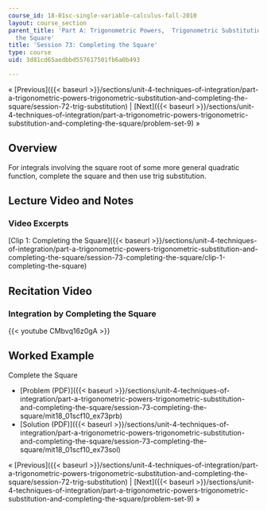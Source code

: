 ```yaml
---
course_id: 18-01sc-single-variable-calculus-fall-2010
layout: course_section
parent_title: 'Part A: Trigonometric Powers,  Trigonometric Substitution and Completing
  the Square'
title: 'Session 73: Completing the Square'
type: course
uid: 3d81cd65aedbbd557617501fb6a0b493

---
```


« [Previous]({{< baseurl >}}/sections/unit-4-techniques-of-integration/part-a-trigonometric-powers-trigonometric-substitution-and-completing-the-square/session-72-trig-substitution) | [Next]({{< baseurl >}}/sections/unit-4-techniques-of-integration/part-a-trigonometric-powers-trigonometric-substitution-and-completing-the-square/problem-set-9) »

Overview
--------

For integrals involving the square root of some more general quadratic function, complete the square and then use trig substitution.

Lecture Video and Notes
-----------------------

### Video Excerpts

[Clip 1: Completing the Square]({{< baseurl >}}/sections/unit-4-techniques-of-integration/part-a-trigonometric-powers-trigonometric-substitution-and-completing-the-square/session-73-completing-the-square/clip-1-completing-the-square)

Recitation Video
----------------

### Integration by Completing the Square

{{< youtube CMbvq16z0gA >}}

Worked Example
--------------

Complete the Square

*   [Problem (PDF)]({{< baseurl >}}/sections/unit-4-techniques-of-integration/part-a-trigonometric-powers-trigonometric-substitution-and-completing-the-square/session-73-completing-the-square/mit18_01scf10_ex73prb)
*   [Solution (PDF)]({{< baseurl >}}/sections/unit-4-techniques-of-integration/part-a-trigonometric-powers-trigonometric-substitution-and-completing-the-square/session-73-completing-the-square/mit18_01scf10_ex73sol)

« [Previous]({{< baseurl >}}/sections/unit-4-techniques-of-integration/part-a-trigonometric-powers-trigonometric-substitution-and-completing-the-square/session-72-trig-substitution) | [Next]({{< baseurl >}}/sections/unit-4-techniques-of-integration/part-a-trigonometric-powers-trigonometric-substitution-and-completing-the-square/problem-set-9) »